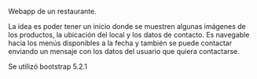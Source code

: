 Webapp de un restaurante.

La idea es poder tener un inicio donde se muestren algunas imágenes de los productos, la ubicación del local y los datos de contacto.
Es navegable hacia los menús disponibles a la fecha y también se puede contactar enviando un mensaje con los datos del usuario que quiera contactarse.

Se utilizó bootstrap 5.2.1